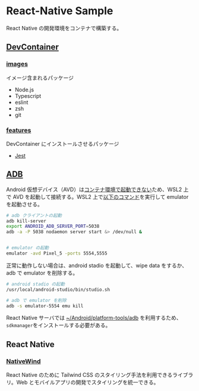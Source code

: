 # React-Native Sample

React Native の開発環境をコンテナで構築する。

## [DevContainer](https://code.visualstudio.com/docs/devcontainers/containers)

### [images](https://hub.docker.com/r/microsoft/devcontainers-typescript-node)

イメージ含まれるパッケージ

- Node.js
- Typescript
- eslint
- zsh
- git

### [features](https://containers.dev/features)

DevContainer にインストールさせるパッケージ

- [Jest](https://github.com/devcontainers-extra/features/tree/main/src/jest)

## [ADB](https://developer.android.com/tools/adb?hl=ja)

Android 仮想デバイス（AVD）は[コンテナ環境で起動できない](http://blog.flect.co.jp/cloud/2017/04/androiddocker-c3b5.html)ため、WSL2 上で AVD を起動して接続する。WSL2 上で[以下のコマンド](https://twosixtech.com/blog/integrating-docker-and-adb/)を実行して emulator を起動させる。

```bash
# adb クライアントの起動
adb kill-server
export ANDROID_ADB_SERVER_PORT=5038
adb -a -P 5038 nodaemon server start &> /dev/null &


# emulator の起動
emulator -avd Pixel_5 -ports 5554,5555
```

正常に動作しない場合は、android stadio を起動して、wipe data をするか、adb で emulator を削除する。

```bash
# android stadio の起動
/usr/local/android-studio/bin/studio.sh

# adb で emulator を削除
adb -s emulator-5554 emu kill
```

React Native サーバでは [~/Android/platform-tools/adb](https://www.midorimici.com/posts/react-native-wsl) を利用するため、`sdkmanager`をインストールする必要がある。

## React Native

### [NativeWind](https://www.nativewind.dev/)

React Native のために Tailwind CSS のスタイリング手法を利用できるライブラリ。Web とモバイルアプリの開発でスタイリングを統一できる。
